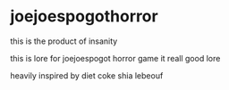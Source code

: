 # joejoespogothorror
this is the product of insanity



this is lore for joejoespogot horror game it reall good lore

heavily inspired by diet coke shia lebeouf 
